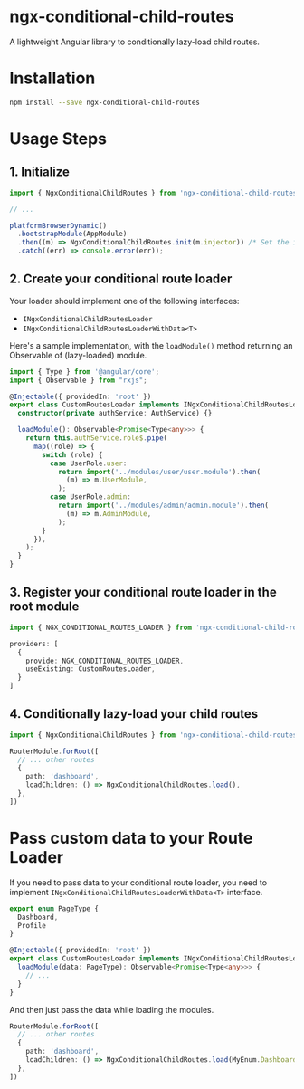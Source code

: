# ngx-conditional-child-routes

A lightweight Angular library to conditionally lazy-load child routes.

# Installation
```bash
npm install --save ngx-conditional-child-routes
```

# Usage Steps

## 1. Initialize
```typescript
import { NgxConditionalChildRoutes } from 'ngx-conditional-child-routes';

// ...

platformBrowserDynamic()
  .bootstrapModule(AppModule)
  .then((m) => NgxConditionalChildRoutes.init(m.injector)) /* Set the injector */
  .catch((err) => console.error(err));
```

## 2. Create your conditional route loader
Your loader should implement one of the following interfaces:
- `INgxConditionalChildRoutesLoader`
- `INgxConditionalChildRoutesLoaderWithData<T>`

Here's a sample implementation, with the `loadModule()` method returning an Observable of (lazy-loaded) module.
```typescript
import { Type } from '@angular/core';
import { Observable } from "rxjs";

@Injectable({ providedIn: 'root' })
export class CustomRoutesLoader implements INgxConditionalChildRoutesLoader {
  constructor(private authService: AuthService) {}

  loadModule(): Observable<Promise<Type<any>>> {
    return this.authService.role$.pipe(
      map((role) => {
        switch (role) {
          case UserRole.user:
            return import('../modules/user/user.module').then(
              (m) => m.UserModule,
            );
          case UserRole.admin:
            return import('../modules/admin/admin.module').then(
              (m) => m.AdminModule,
            );
        }
      }),
    );
  }
}
```

## 3. Register your conditional route loader in the root module
```typescript
import { NGX_CONDITIONAL_ROUTES_LOADER } from 'ngx-conditional-child-routes';

providers: [
  {
    provide: NGX_CONDITIONAL_ROUTES_LOADER,
    useExisting: CustomRoutesLoader,
  }
]
```

## 4. Conditionally lazy-load your child routes 
```typescript
import { NgxConditionalChildRoutes } from 'ngx-conditional-child-routes';

RouterModule.forRoot([
  // ... other routes
  {
    path: 'dashboard',
    loadChildren: () => NgxConditionalChildRoutes.load(),
  },
])
```

# Pass custom data to your Route Loader
If you need to pass data to your conditional route loader, 
you need to implement `INgxConditionalChildRoutesLoaderWithData<T>` interface.

```typescript
export enum PageType {
  Dashboard,
  Profile
}

@Injectable({ providedIn: 'root' })
export class CustomRoutesLoader implements INgxConditionalChildRoutesLoader<PageType> {
  loadModule(data: PageType): Observable<Promise<Type<any>>> {
    // ...
  }
}
```

And then just pass the data while loading the modules.

```typescript
RouterModule.forRoot([
  // ... other routes
  {
    path: 'dashboard',
    loadChildren: () => NgxConditionalChildRoutes.load(MyEnum.Dashboard),
  },
])
```
